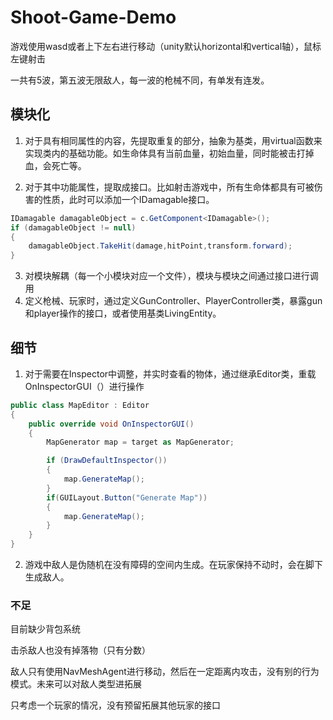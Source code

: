 # Shoot-Game-Demo

游戏使用wasd或者上下左右进行移动（unity默认horizontal和vertical轴），鼠标左键射击

一共有5波，第五波无限敌人，每一波的枪械不同，有单发有连发。

## 模块化

1. 对于具有相同属性的内容，先提取重复的部分，抽象为基类，用virtual函数来实现类内的基础功能。如生命体具有当前血量，初始血量，同时能被击打掉血，会死亡等。

2. 对于其中功能属性，提取成接口。比如射击游戏中，所有生命体都具有可被伤害的性质，此时可以添加一个IDamagable接口。

```csharp
IDamagable damagableObject = c.GetComponent<IDamagable>();
if (damagableObject != null)
{
	damagableObject.TakeHit(damage,hitPoint,transform.forward);
}
```

3. 对模块解耦（每一个小模块对应一个文件），模块与模块之间通过接口进行调用
4. 定义枪械、玩家时，通过定义GunController、PlayerController类，暴露gun和player操作的接口，或者使用基类LivingEntity。

## 细节

1. 对于需要在Inspector中调整，并实时查看的物体，通过继承Editor类，重载OnInspectorGUI（）进行操作

```csharp
public class MapEditor : Editor
{
    public override void OnInspectorGUI()
    {
        MapGenerator map = target as MapGenerator;

        if (DrawDefaultInspector())
        {
            map.GenerateMap();
        }
        if(GUILayout.Button("Generate Map"))
        {
            map.GenerateMap();
        }
    }
}
```

2. 游戏中敌人是伪随机在没有障碍的空间内生成。在玩家保持不动时，会在脚下生成敌人。



### 不足

目前缺少背包系统

击杀敌人也没有掉落物（只有分数）

敌人只有使用NavMeshAgent进行移动，然后在一定距离内攻击，没有别的行为模式。未来可以对敌人类型进拓展

只考虑一个玩家的情况，没有预留拓展其他玩家的接口